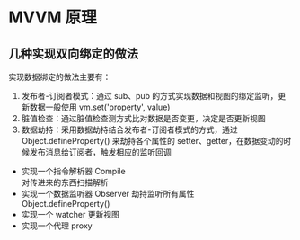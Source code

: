 # MVVM 原理  
## 几种实现双向绑定的做法  
实现数据绑定的做法主要有：  
1. 发布者-订阅者模式：通过 sub、pub 的方式实现数据和视图的绑定监听，更新数据一般使用 vm.set('property', value)  
2. 脏值检查：通过脏值检查测方式比对数据是否变更，决定是否更新视图  
3. 数据劫持：采用数据劫持结合发布者-订阅者模式的方式，通过 Object.defineProperty() 来劫持各个属性的 setter、getter，在数据变动的时候发布消息给订阅者，触发相应的监听回调  

- 实现一个指令解析器 Compile  
  对传进来的东西扫描解析  
- 实现一个数据监听器 Observer 劫持监听所有属性  
  Object.defineProperty()  
- 实现一个 watcher 更新视图  
- 实现一个代理 proxy  